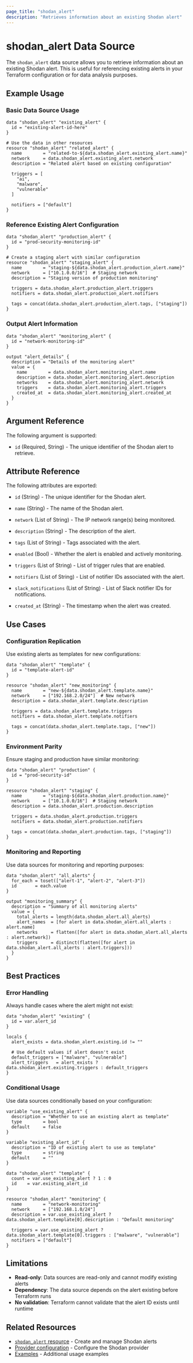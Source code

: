 ```yaml
---
page_title: "shodan_alert"
description: "Retrieves information about an existing Shodan alert"
---
```


# shodan_alert Data Source

The `shodan_alert` data source allows you to retrieve information about an existing Shodan alert. This is useful for referencing existing alerts in your Terraform configuration or for data analysis purposes.

## Example Usage

### Basic Data Source Usage

```hcl
data "shodan_alert" "existing_alert" {
  id = "existing-alert-id-here"
}

# Use the data in other resources
resource "shodan_alert" "related_alert" {
  name        = "related-to-${data.shodan_alert.existing_alert.name}"
  network     = data.shodan_alert.existing_alert.network
  description = "Related alert based on existing configuration"
  
  triggers = [
    "ai",
    "malware",
    "vulnerable"
  ]
  
  notifiers = ["default"]
}
```

### Reference Existing Alert Configuration

```hcl
data "shodan_alert" "production_alert" {
  id = "prod-security-monitoring-id"
}

# Create a staging alert with similar configuration
resource "shodan_alert" "staging_alert" {
  name        = "staging-${data.shodan_alert.production_alert.name}"
  network     = ["10.1.0.0/16"]  # Staging network
  description = "Staging version of production monitoring"
  
  triggers = data.shodan_alert.production_alert.triggers
  notifiers = data.shodan_alert.production_alert.notifiers
  
  tags = concat(data.shodan_alert.production_alert.tags, ["staging"])
}
```

### Output Alert Information

```hcl
data "shodan_alert" "monitoring_alert" {
  id = "network-monitoring-id"
}

output "alert_details" {
  description = "Details of the monitoring alert"
  value = {
    name        = data.shodan_alert.monitoring_alert.name
    description = data.shodan_alert.monitoring_alert.description
    networks    = data.shodan_alert.monitoring_alert.network
    triggers    = data.shodan_alert.monitoring_alert.triggers
    created_at  = data.shodan_alert.monitoring_alert.created_at
  }
}
```

## Argument Reference

The following argument is supported:

*   `id` (Required, String) - The unique identifier of the Shodan alert to retrieve.

## Attribute Reference

The following attributes are exported:

*   `id` (String) - The unique identifier for the Shodan alert.

*   `name` (String) - The name of the Shodan alert.

*   `network` (List of String) - The IP network range(s) being monitored.

*   `description` (String) - The description of the alert.

*   `tags` (List of String) - Tags associated with the alert.

*   `enabled` (Bool) - Whether the alert is enabled and actively monitoring.

*   `triggers` (List of String) - List of trigger rules that are enabled.

*   `notifiers` (List of String) - List of notifier IDs associated with the alert.

*   `slack_notifications` (List of String) - List of Slack notifier IDs for notifications.

*   `created_at` (String) - The timestamp when the alert was created.

## Use Cases

### Configuration Replication

Use existing alerts as templates for new configurations:

```hcl
data "shodan_alert" "template" {
  id = "template-alert-id"
}

resource "shodan_alert" "new_monitoring" {
  name        = "new-${data.shodan_alert.template.name}"
  network     = ["192.168.2.0/24"]  # New network
  description = data.shodan_alert.template.description
  
  triggers = data.shodan_alert.template.triggers
  notifiers = data.shodan_alert.template.notifiers
  
  tags = concat(data.shodan_alert.template.tags, ["new"])
}
```

### Environment Parity

Ensure staging and production have similar monitoring:

```hcl
data "shodan_alert" "production" {
  id = "prod-security-id"
}

resource "shodan_alert" "staging" {
  name        = "staging-${data.shodan_alert.production.name}"
  network     = ["10.1.0.0/16"]  # Staging network
  description = data.shodan_alert.production.description
  
  triggers = data.shodan_alert.production.triggers
  notifiers = data.shodan_alert.production.notifiers
  
  tags = concat(data.shodan_alert.production.tags, ["staging"])
}
```

### Monitoring and Reporting

Use data sources for monitoring and reporting purposes:

```hcl
data "shodan_alert" "all_alerts" {
  for_each = toset(["alert-1", "alert-2", "alert-3"])
  id       = each.value
}

output "monitoring_summary" {
  description = "Summary of all monitoring alerts"
  value = {
    total_alerts = length(data.shodan_alert.all_alerts)
    alert_names  = [for alert in data.shodan_alert.all_alerts : alert.name]
    networks     = flatten([for alert in data.shodan_alert.all_alerts : alert.network])
    triggers     = distinct(flatten([for alert in data.shodan_alert.all_alerts : alert.triggers]))
  }
}
```

## Best Practices

### Error Handling

Always handle cases where the alert might not exist:

```hcl
data "shodan_alert" "existing" {
  id = var.alert_id
}

locals {
  alert_exists = data.shodan_alert.existing.id != ""
  
  # Use default values if alert doesn't exist
  default_triggers = ["malware", "vulnerable"]
  alert_triggers   = alert_exists ? data.shodan_alert.existing.triggers : default_triggers
}
```

### Conditional Usage

Use data sources conditionally based on your configuration:

```hcl
variable "use_existing_alert" {
  description = "Whether to use an existing alert as template"
  type        = bool
  default     = false
}

variable "existing_alert_id" {
  description = "ID of existing alert to use as template"
  type        = string
  default     = ""
}

data "shodan_alert" "template" {
  count = var.use_existing_alert ? 1 : 0
  id    = var.existing_alert_id
}

resource "shodan_alert" "monitoring" {
  name        = "network-monitoring"
  network     = ["192.168.1.0/24"]
  description = var.use_existing_alert ? data.shodan_alert.template[0].description : "Default monitoring"
  
  triggers = var.use_existing_alert ? data.shodan_alert.template[0].triggers : ["malware", "vulnerable"]
  notifiers = ["default"]
}
```

## Limitations

- **Read-only**: Data sources are read-only and cannot modify existing alerts
- **Dependency**: The data source depends on the alert existing before Terraform runs
- **No validation**: Terraform cannot validate that the alert ID exists until runtime

## Related Resources

- [`shodan_alert` resource](../resources/shodan_alert.md) - Create and manage Shodan alerts
- [Provider configuration](../index.md) - Configure the Shodan provider
- [Examples](../../examples/) - Additional usage examples
